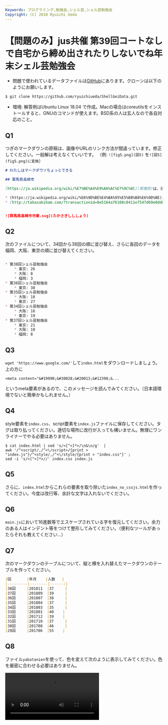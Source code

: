 ```yaml
---
Keywords: プログラミング,勉強会,シェル芸,シェル芸勉強会
Copyright: (C) 2018 Ryuichi Ueda
---
```


# 【問題のみ】jus共催 第39回コートなしで自宅から締め出されたりしないでね年末シェル芸勉強会

* 問題で使われているデータファイルは[GitHub](https://github.com/ryuichiueda/ShellGeiData/tree/master/vol.39)にあります。クローンは以下のようにお願いします。

```bash
$ git clone https://github.com/ryuichiueda/ShellGeiData.git
```


* 環境: 解答例はUbuntu Linux 18.04 で作成。Macの場合はcoreutilsをインストールすると、GNUのコマンドが使えます。BSD系の人は玄人なので各自対応のこと。

## Q1

つぎのマークダウンの原稿は、画像やURLのリンク方法が間違っています。修正してください。一般解は考えなくていいです。
（例: `![fig5.png](図5)` を`![図5](fig5.png)に変換`）

```wrong.md
# わたしはマークダウソちょっとできる

## 軍馬県高崎市

[https://ja.wikipedia.org/wiki/%E7%BE%A4%E9%A6%AC%E7%9C%8C](軍魔県)は、日本の県庁所在地の一つ。県庁所在地は(高崎市)[https://ja.wikipedia.org/wiki/%E9%AB%98%E5%B4%8E%E5%B8%82]

* (https://ja.wikipedia.org/wiki/%E6%9D%BE%E4%BA%95%E5%B8%B8%E6%9D%BE)[松井常松]
* [http://takasakiham.com/?transactionid=8e5164a76108c8411e7547d69e0dd0fd443f072a](高崎ハム)


![群馬県高崎市市章.svg](たかさきしししょう)
```


## Q2

次のファイルについて、34回から38回の順に並び替え、さらに各回のデータを福岡、大阪、東京の順に並び替えてください。

```attendee.md

* 第38回シェル芸勉強会
    * 東京: 26
    * 大阪: 8
    * 福岡: 3
* 第36回シェル芸勉強会
    * 東京: 38
* 第35回シェル芸勉強会
    * 大阪: 10
    * 東京: 27
* 第34回シェル芸勉強会
    * 大阪: 16
    * 東京: 19
* 第37回シェル芸勉強会
    * 東京: 21
    * 大阪: 10
    * 福岡: 8
```


## Q3

`wget 'https://www.google.com/'`して`index.html`をダウンロードしましょう。上の方に

```
<meta content="&#19990;&#30028;&#20013;&#12398;&...
```
というmeta要素があるので、このメッセージを読んでみてください。（日本語環境でないと簡単かもしれません。）


## Q4

style要素を`index.css`、script要素を`index.js`ファイルに保存してください。タグは取り払ってください。適切な場所に改行が入っても構いません。無理にワンライナーでやる必要はありません。

```
$ cat index.html | sed 's/<[^<]*>/\n&\n/g'  |
awk '/^<script/,/^<\/script>/{print > "index.js"}/^<style/,/^<\/style/{print > "index.css"}' ;
sed -i 's/<[^<]*>//' index.css index.js
```


## Q5

さらに、`index.html`からこれらの要素を取り除いた`index_no_cssjs.html`を作ってください。今度は改行等、余計な文字は入れないでください。


## Q6

`main.js`において16進数等でエスケープされている字を復元してください。余力のある人はインデント等をつけて整形してみてください。（便利なツールがあったらそれも教えてください...）



## Q7

次のマークダウンのテーブルについて、縦と横を入れ替えたマークダウンのテーブルを作ってください。

```table.md
|回       |年月    |人数   |
|---------|--------|------:|
|38回     |201811  |37     |
|37回     |201809  |39     |
|36回     |201807  |38     |
|35回     |201804  |37     |
|34回     |201803  |35     |
|33回     |201801  |40    |
|32回     |201712  |39    |
|31回     |201710  |37     |
|30回     |201708  |46     |
|29回     |201706  |55    |
```

## Q8 

ファイル`yabatanien`を使って、色を変えて次のように表示してみてください。色を厳密に合わせる必要はありません。

![](./yabatanien.mov)

